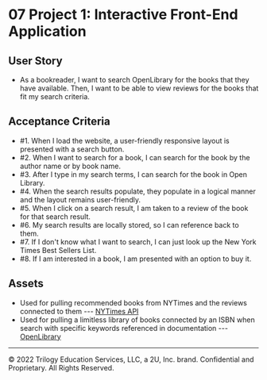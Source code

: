 # 07 Project 1: Interactive Front-End Application

## User Story
* As a bookreader, I want to search OpenLibrary for the books that they have available. Then, I want to be able to view reviews for the books that fit my search criteria.

## Acceptance Criteria
* #1. When I load the website, a user-friendly responsive layout is presented with a search button.
* #2. When I want to search for a book, I can search for the book by the author name or by book name.
* #3. After I type in my search terms, I can search for the book in Open Library.
* #4. When the search results populate, they populate in a logical manner and the layout remains user-friendly.
* #5. When I click on a search result, I am taken to a review of the book for that search result.
* #6. My search results are locally stored, so I can reference back to them.
* #7. If I don't know what I want to search, I can just look up the New York Times Best Sellers List. 
* #8. If I am interested in a book, I am presented with an option to buy it. 

## Assets

- Used for pulling recommended books from NYTimes and the reviews connected to them --- [NYTimes API](https://api.nytimes.com/svc/books/v3)
- Used for pulling a limitless library of books connected by an ISBN when search with specific keywords referenced in documentation --- [OpenLibrary](http://openlibrary.org/search.json?)

---
© 2022 Trilogy Education Services, LLC, a 2U, Inc. brand. Confidential and Proprietary. All Rights Reserved.
